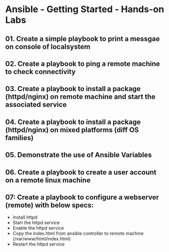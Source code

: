 # Ansible - Getting Started - Hands-on Labs

## 01. Create a simple playbook to print a messgae on console of localsystem

## 02. Create a playbook to ping a remote machine to check connectivity

## 03. Create a playbook to install a package (httpd/nginx) on remote machine and start the associated service

## 04. Create a playbook to install a package (httpd/nginx) on mixed platforms (diff OS families)

## 05. Demonstrate the use of Ansible Variables

## 06. Create a playbook to create a user account on a remote linux machine

## 07: Create a playbook to configure a webserver (remote) with below specs:

- Install httpd
- Start the httpd service
- Enable the httpd service
- Copy the index.html from ansible controller to remote machine (/var/www/html/index.html)
- Restart the httpd service
